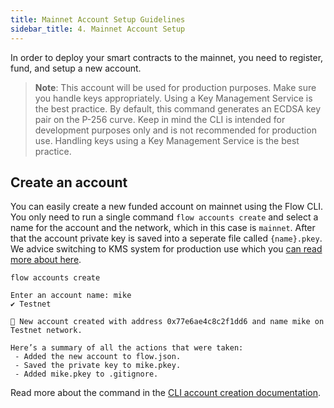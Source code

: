 ```yaml
---
title: Mainnet Account Setup Guidelines
sidebar_title: 4. Mainnet Account Setup
---
```


In order to deploy your smart contracts to the mainnet, you need to register, fund, and setup a new account.

> **Note**: This account will be used for production purposes. Make sure you handle keys appropriately. Using a Key Management Service is the best practice. By default, this command generates an ECDSA key pair on the P-256 curve. Keep in mind the CLI is intended for development purposes only and is not recommended for production use. Handling keys using a Key Management Service is the best practice.

## Create an account
You can easily create a new funded account on mainnet using the Flow CLI. You only need to run a single command `flow accounts create` and select a name for the account and the network, which in this case is `mainnet`. After that the account private key is saved into a seperate file called `{name}.pkey`. We advice switching to KMS system for production use which you [can read more about here](../tooling/flow-cli/configuration.md#advanced-format-1).

```
flow accounts create

Enter an account name: mike
✔ Testnet

🎉 New account created with address 0x77e6ae4c8c2f1dd6 and name mike on Testnet network.

Here’s a summary of all the actions that were taken:
 - Added the new account to flow.json.
 - Saved the private key to mike.pkey.
 - Added mike.pkey to .gitignore.
```


Read more about the command in the [CLI account creation documentation](../tooling/flow-cli/create-accounts.md#interactive-mode).
